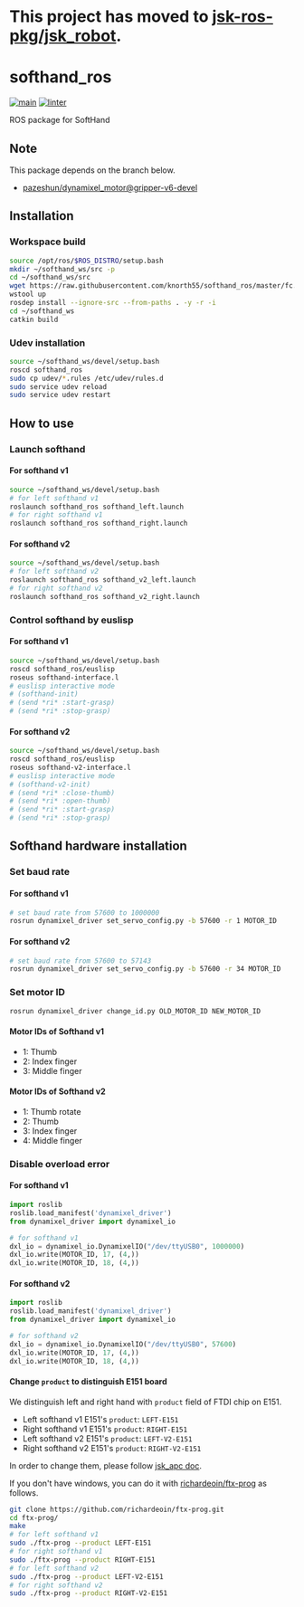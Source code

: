 # This project has moved to [jsk-ros-pkg/jsk_robot](https://github.com/jsk-ros-pkg/jsk_robot).

# softhand_ros

[![main](https://github.com/knorth55/softhand_ros/actions/workflows/main.yml/badge.svg)](https://github.com/knorth55/softhand_ros/actions/workflows/main.yml)
[![linter](https://github.com/knorth55/softhand_ros/actions/workflows/linter.yaml/badge.svg)](https://github.com/knorth55/softhand_ros/actions/workflows/linter.yaml)

ROS package for SoftHand

## Note

This package depends on the branch below.

- [pazeshun/dynamixel_motor@gripper-v6-devel](https://github.com/pazeshun/dynamixel_motor/tree/gripper-v6-devel)

## Installation

### Workspace build

```bash
source /opt/ros/$ROS_DISTRO/setup.bash
mkdir ~/softhand_ws/src -p
cd ~/softhand_ws/src
wget https://raw.githubusercontent.com/knorth55/softhand_ros/master/fc.rosinstall -O .rosinstall
wstool up
rosdep install --ignore-src --from-paths . -y -r -i
cd ~/softhand_ws
catkin build
```

### Udev installation

```bash
source ~/softhand_ws/devel/setup.bash
roscd softhand_ros
sudo cp udev/*.rules /etc/udev/rules.d
sudo service udev reload
sudo service udev restart
```

## How to use

### Launch softhand

#### For softhand v1

```bash
source ~/softhand_ws/devel/setup.bash
# for left softhand v1
roslaunch softhand_ros softhand_left.launch
# for right softhand v1
roslaunch softhand_ros softhand_right.launch
```

#### For softhand v2

```bash
source ~/softhand_ws/devel/setup.bash
# for left softhand v2
roslaunch softhand_ros softhand_v2_left.launch
# for right softhand v2
roslaunch softhand_ros softhand_v2_right.launch
```

### Control softhand by euslisp

#### For softhand v1

```bash
source ~/softhand_ws/devel/setup.bash
roscd softhand_ros/euslisp
roseus softhand-interface.l
# euslisp interactive mode
# (softhand-init)
# (send *ri* :start-grasp)
# (send *ri* :stop-grasp)
```

#### For softhand v2

```bash
source ~/softhand_ws/devel/setup.bash
roscd softhand_ros/euslisp
roseus softhand-v2-interface.l
# euslisp interactive mode
# (softhand-v2-init)
# (send *ri* :close-thumb)
# (send *ri* :open-thumb)
# (send *ri* :start-grasp)
# (send *ri* :stop-grasp)
```

## Softhand hardware installation

### Set baud rate

#### For softhand v1

```bash
# set baud rate from 57600 to 1000000
rosrun dynamixel_driver set_servo_config.py -b 57600 -r 1 MOTOR_ID
```

#### For softhand v2

```bash
# set baud rate from 57600 to 57143
rosrun dynamixel_driver set_servo_config.py -b 57600 -r 34 MOTOR_ID
```

### Set motor ID

```bash
rosrun dynamixel_driver change_id.py OLD_MOTOR_ID NEW_MOTOR_ID
```

#### Motor IDs of Softhand v1

- 1: Thumb
- 2: Index finger
- 3: Middle finger

#### Motor IDs of Softhand v2

- 1: Thumb rotate
- 2: Thumb
- 3: Index finger
- 4: Middle finger

### Disable overload error

#### For softhand v1

```python
import roslib
roslib.load_manifest('dynamixel_driver')
from dynamixel_driver import dynamixel_io

# for softhand v1
dxl_io = dynamixel_io.DynamixelIO("/dev/ttyUSB0", 1000000)
dxl_io.write(MOTOR_ID, 17, (4,))
dxl_io.write(MOTOR_ID, 18, (4,))
```

#### For softhand v2

```python
import roslib
roslib.load_manifest('dynamixel_driver')
from dynamixel_driver import dynamixel_io

# for softhand v2
dxl_io = dynamixel_io.DynamixelIO("/dev/ttyUSB0", 57600)
dxl_io.write(MOTOR_ID, 17, (4,))
dxl_io.write(MOTOR_ID, 18, (4,))
```

#### Change `product` to distinguish E151 board

We distinguish left and right hand with `product` field of FTDI chip on E151.

- Left softhand v1 E151's `product`: `LEFT-E151`
- Right softhand v1 E151's `product`: `RIGHT-E151`
- Left softhand v2 E151's `product`: `LEFT-V2-E151`
- Right softhand v2 E151's `product`: `RIGHT-V2-E151`

In order to change them, please follow [jsk_apc doc](https://jsk-apc.readthedocs.io/en/latest/jsk_arc2017_baxter/setup_gripper_v6.html#distinguish-left-dxhub-from-right-one).

If you don't have windows, you can do it with [richardeoin/ftx-prog](https://github.com/richardeoin/ftx-prog) as follows.

```bash
git clone https://github.com/richardeoin/ftx-prog.git
cd ftx-prog/
make
# for left softhand v1
sudo ./ftx-prog --product LEFT-E151
# for right softhand v1
sudo ./ftx-prog --product RIGHT-E151
# for left softhand v2
sudo ./ftx-prog --product LEFT-V2-E151
# for right softhand v2
sudo ./ftx-prog --product RIGHT-V2-E151
```
